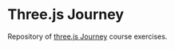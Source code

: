 # Three.js Journey

Repository of [three.js Journey](https://threejs-journey.com/) course exercises.
